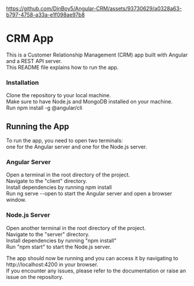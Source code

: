 https://github.com/DinBoy5/Angular-CRM/assets/93730629/a0328a63-b797-4758-a33a-e1f098ae97b8

# CRM App
This is a Customer Relationship Management (CRM) app built with Angular and a REST API server.<br>
This README file explains how to run the app.

### Installation
Clone the repository to your local machine.<br>
Make sure to have Node.js and MongoDB installed on your machine.<br>
Run npm install -g @angular/cli 

## Running the App
To run the app, you need to open two terminals:<br>
one for the Angular server and one for the Node.js server.

### Angular Server
Open a terminal in the root directory of the project.<br>
Navigate to the "client" directory.<br>
Install dependencies by running npm install<br>
Run ng serve --open to start the Angular server and open a browser window.

### Node.js Server
Open another terminal in the root directory of the project.<br>
Navigate to the "server" directory.<br>
Install dependencies by running "npm install"<br>
Run "npm start" to start the Node.js server.<br>

The app should now be running and you can access it by navigating to http://localhost:4200 in your browser.<br>
If you encounter any issues, please refer to the documentation or raise an issue on the repository.
